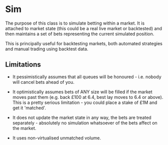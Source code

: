 # Sim

The purpose of this class is to simulate betting within a market. It is attached
to market state (this could be a real live market or backtested) and then
maintains a set of bets representing the current simulated position.

This is principally useful for backtesting markets, both automated strategies
and manual trading using backtest data.

## Limitations

* It pessimistically assumes that all queues will be honoured - i.e. nobody will
  cancel bets ahead of you.

* It optimistically assumes bets of ANY size will be filled if the market moves
  past them (e.g. back £100 at 6.4, best lay moves to 6.4 or above). This is a
  pretty serious limitation - you could place a stake of £1M and get it
  'matched'.

* It does not update the market state in any way, the bets are treated
  separately - absolutely no simulation whatsoever of the bets affect on the
  market.

* It uses non-virtualised unmatched volume.

